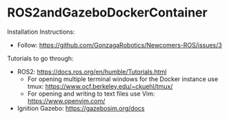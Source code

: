 # ROS2andGazeboDockerContainer

Installation Instructions: 
- Follow: https://github.com/GonzagaRobotics/Newcomers-ROS/issues/3

Tutorials to go through:
- ROS2: https://docs.ros.org/en/humble/Tutorials.html
  - For opening multiple terminal windows for the Docker instance use tmux: https://www.ocf.berkeley.edu/~ckuehl/tmux/
  - For opening and writing to text files use Vim: https://www.openvim.com/
- Ignition Gazebo: https://gazebosim.org/docs
